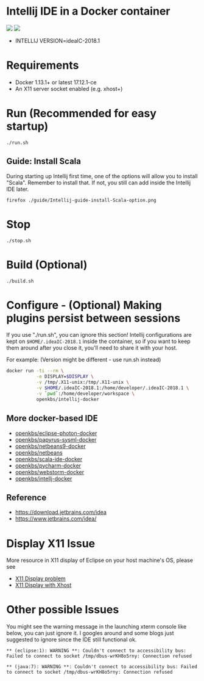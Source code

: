 # Intellij IDE in a Docker container

[![](https://images.microbadger.com/badges/image/openkbs/intellij-docker.svg)](https://microbadger.com/images/openkbs/intellij-docker "Get your own image badge on microbadger.com") [![](https://images.microbadger.com/badges/version/openkbs/intellij-docker.svg)](https://microbadger.com/images/openkbs/intellij-docker "Get your own version badge on microbadger.com")
* INTELLIJ VERSION=ideaIC-2018.1

# Requirements
* Docker 1.13.1+ or latest 17.12.1-ce 
* An X11 server socket enabled (e.g. xhost+)

# Run (Recommended for easy startup)
```
./run.sh
```
## Guide: Install Scala
During starting up Intellij first time, one of the options will allow you to install "Scala". 
Remember to install that. If not, you still can add inside the Intellij IDE later.
```
firefox ./guide/Intellij-guide-install-Scala-option.png
```

# Stop
```
./stop.sh
```

# Build (Optional)
```
./build.sh
```

# Configure - (Optional) Making plugins persist between sessions
If you use "./run.sh", you can ignore this section!
Intellij configurations are kept on `$HOME/.ideaIC-2018.1` inside the container, so if you
want to keep them around after you close it, you'll need to share it with your
host.

For example: (Version might be different - use run.sh instead)

```sh
docker run -ti --rm \
           -e DISPLAY=$DISPLAY \
           -v /tmp/.X11-unix:/tmp/.X11-unix \
           -v $HOME/.ideaIC-2018.1:/home/developer/.ideaIC-2018.1 \
           -v `pwd`:/home/developer/workspace \
           openkbs/intellij-docker
```
## More docker-based IDE
* [openkbs/eclipse-photon-docker](https://hub.docker.com/r/openkbs/eclipse-photon-docker/)
* [openkbs/papyrus-sysml-docker](https://hub.docker.com/r/openkbs/papyrus-sysml-docker/)
* [openkbs/netbeans9-docker](https://hub.docker.com/r/openkbs/netbeans9-docker/)
* [openkbs/netbeans](https://hub.docker.com/r/openkbs/netbeans/)
* [openkbs/scala-ide-docker](https://hub.docker.com/r/openkbs/scala-ide-docker/)
* [openkbs/pycharm-docker](https://hub.docker.com/r/openkbs/pycharm-docker/)
* [openkbs/webstorm-docker](https://hub.docker.com/r/openkbs/webstorm-docker/)
* [openkbs/intellj-docker](https://hub.docker.com/r/openkbs/intellij-docker/)

## Reference
* https://download.jetbrains.com/idea
* https://www.jetbrains.com/idea/
# Display X11 Issue

More resource in X11 display of Eclipse on your host machine's OS, please see
* [X11 Display problem](https://askubuntu.com/questions/871092/failed-to-connect-to-mir-failed-to-connect-to-server-socket-no-such-file-or-di)
* [X11 Display with Xhost](http://www.ethicalhackx.com/fix-gtk-warning-cannot-open-display/)

# Other possible Issues
You might see the warning message in the launching xterm console like below, you can just ignore it. I googles around and some blogs just suggested to ignore since the IDE still functional ok.
```
** (eclipse:1): WARNING **: Couldn't connect to accessibility bus: Failed to connect to socket /tmp/dbus-wrKH8o5rny: Connection refused

** (java:7): WARNING **: Couldn't connect to accessibility bus: Failed to connect to socket /tmp/dbus-wrKH8o5rny: Connection refused

```


